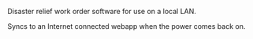 Disaster relief work order software for use on a local LAN.

Syncs to an Internet connected webapp when the power comes back on.
